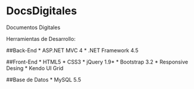 DocsDigitales
=============

Documentos Digitales

Herramientas de Desarrollo:

##Back-End
	* ASP.NET MVC 4
	* .NET Framework 4.5

##Front-End
	* HTML5
	* CSS3
	* jQuery 1.9*
	* Bootstrap 3.2
	* Responsive Desing
	* Kendo UI Grid

##Base de Datos
	* MySQL 5.5		

